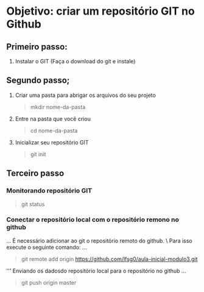 # Objetivo: criar um repositório GIT no Github

## Primeiro passo: 
1. Instalar o GIT (Faça o download do git e instale)

## Segundo passo;
1. Criar uma pasta para abrigar os arquivos do seu projeto
    > mkdir nome-da-pasta

2. Entre na pasta que você criou 
    > cd nome-da-pasta

3. Inicializar seu repositório GIT
    > git init  

## Terceiro passo

### Monitorando repositório GIT
> git status 

### Conectar o repositório local com o repositório remono no github
...
É necessário adicionar ao git o repositório remoto do github. \ Para isso execute o seguinte comando:
...
> git remote add origin https://github.com/lfsg0/aula-inicial-modulo3.git 

'''
Enviando os dadosdo repositório local para o repositório no github
...
> git push origin master 